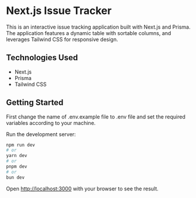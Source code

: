 # Next.js Issue Tracker

This is an interactive issue tracking application built with Next.js and Prisma. The application features a dynamic table with sortable columns, and leverages Tailwind CSS for responsive design.

## Technologies Used

- Next.js
- Prisma
- Tailwind CSS

## Getting Started

First change the name of .env.example file to .env file and set the required variables according to your machine.

Run the development server:

```bash
npm run dev
# or
yarn dev
# or
pnpm dev
# or
bun dev
```

Open [http://localhost:3000](http://localhost:3000) with your browser to see the result.
